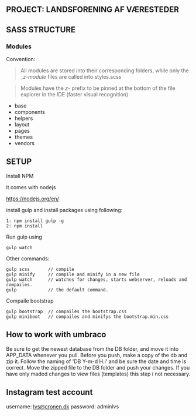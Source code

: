 ## PROJECT: LANDSFORENING AF VÆRESTEDER

## SASS STRUCTURE

### Modules

Convention:
> All modules are stored into their corresponding folders, while only the _*_z-module*_ files are called into styles.scss

> Modules have the _*z-*_ prefix to be pinned at the bottom of the file explorer in the IDE (faster visual recognition)

* base
* components
* helpers
* layout
* pages
* themes
* vendors

## SETUP
Install NPM 

it comes with nodejs

https://nodejs.org/en/

install gulp and install packages using following:

    1: npm install gulp -g
    2: npm install

Run gulp using

    gulp watch
    

Other commands: 

    gulp scss       // compile
    gulp minify     // compile and minify in a new file
    gulp watch      // watches for changes, starts webserver, reloads and compailes.
    gulp            // the default command.

Compaile bootstrap

    gulp bootstrap  // compailes the bootstrap.css
    gulp miniboot   // compailes and minifys the bootstrap.min.css

## How to work with umbraco
Be sure to get the newest database from the DB folder, and move it into APP_DATA whenever you pull.
Before you push, make a copy of the db and zip it. Follow the naming of 'DB Y-m-d H.i' and be sure the date and time is correct. Move the zipped file to the DB folder and push your changes. If you have only maded changes to view files (templates) this step i not necessary.

## Instagram test account
username: lvs@cronen.dk
password: adminlvs
